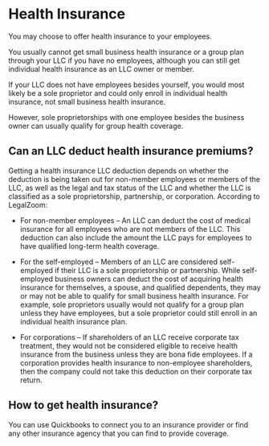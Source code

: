 # Health Insurance

You may choose to offer health insurance to your employees.

You usually cannot get small business health insurance or a group plan through your LLC if you have no employees, although you can still get individual health insurance as an LLC owner or member.

If your LLC does not have employees besides yourself, you would most likely be a sole proprietor and could only enroll in individual health insurance, not small business health insurance.

However, sole proprietorships with one employee besides the business owner can usually qualify for group health coverage.

## Can an LLC deduct health insurance premiums?

Getting a health insurance LLC deduction depends on whether the deduction is being taken out for non-member employees or members of the LLC, as well as the legal and tax status of the LLC and whether the LLC is classified as a sole proprietorship, partnership, or corporation. According to LegalZoom:

* For non-member employees – An LLC can deduct the cost of medical insurance for all employees who are not members of the LLC. This deduction can also include the amount the LLC pays for employees to have qualified long-term health coverage.

* For the self-employed – Members of an LLC are considered self-employed if their LLC is a sole proprietorship or partnership. While self-employed business owners can deduct the cost of acquiring health insurance for themselves, a spouse, and qualified dependents, they may or may not be able to qualify for small business health insurance. For example, sole proprietors usually would not qualify for a group plan unless they have employees, but a sole proprietor could still enroll in an individual health insurance plan.

* For corporations – If shareholders of an LLC receive corporate tax treatment, they would not be considered eligible to receive health insurance from the business unless they are bona fide employees. If a corporation provides health insurance to non-employee shareholders, then the company could not take this deduction on their corporate tax return.

## How to get health insurance?
You can use Quickbooks to connect you to an insurance provider or find any other insurance agency that you can find to provide coverage.